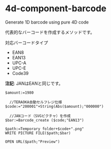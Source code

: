 # 4d-component-barcode
Generate 1D barcode using pure 4D code

代表的なバーコードを作成するメソッドです。

対応バーコードタイプ

* EAN8
* EAN13
* UPC-A
* UPC-E
* Code39

**注記**: JANはEANと同じです。

```
$amount:=1980

  //TERAOKA自動セルフレジ仕様
$code:="200001"+String(Abs($amount);"000000")

  //JANコード（SVGピクチャ）を作成
$bar:=Barcode_create ($code;"EAN13")

$path:=Temporary folder+$code+".png"
WRITE PICTURE FILE($path;$bar)

OPEN URL($path;"Preview")
```


